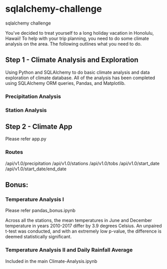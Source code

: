 # sqlalchemy-challenge 
sqlalchemy challenge

You've decided to treat yourself to a long holiday vacation in Honolulu, Hawaii! To help with your trip planning, you need to do some climate analysis on the area. The following outlines what you need to do.

## Step 1 - Climate Analysis and Exploration

Using Python and SQLAlchemy to do basic climate analysis and data exploration of climate database. All of the analysis has been completed using SQLAlchemy ORM queries, Pandas, and Matplotlib.

### Precipitation Analysis
### Station Analysis


## Step 2 - Climate App 
Please refer app.py

### Routes
/api/v1.0/precipitation
/api/v1.0/stations
/api/v1.0/tobs
/api/v1.0/start_date
/api/v1.0/start_date/end_date
        
## Bonus:

### Temperature Analysis I
Please refer pandas_bonus.ipynb

Across all the stations, the mean temperatures in June and December temperature in years 2010-2017 differ by 3.9 degrees Celsius. An unpaired t-test was conducted, and with an extremely low p-value, the difference is deemed statistically significant.

### Temperature Analysis II and Daily Rainfall Average 
Included in the main Climate-Analysis.ipynb

